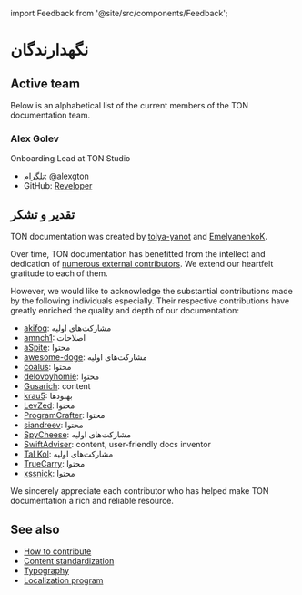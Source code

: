 import Feedback from '@site/src/components/Feedback';

# نگهدارندگان

## Active team

Below is an alphabetical list of the current members of the TON documentation team.

### Alex Golev

Onboarding Lead at TON Studio

- تلگرام: [@alexgton](https://t.me/alexgton)
- GitHub: [Reveloper](https://github.com/Reveloper)

## تقدیر و تشکر

TON documentation was created by [tolya-yanot](https://github.com/tolya-yanot) and [EmelyanenkoK](https://github.com/EmelyanenkoK).

Over time, TON documentation has benefitted from the intellect and dedication of [numerous external contributors](https://github.com/ton-community/ton-docs/graphs/contributors). We extend our heartfelt gratitude to each of them.

However, we would like to acknowledge the substantial contributions made by the following individuals especially. Their respective contributions have greatly enriched the quality and depth of our documentation:

- [akifoq](https://github.com/akifoq): مشارکت‌های اولیه
- [amnch1](https://github.com/amnch1): اصلاحات
- [aSpite](https://github.com/aSpite): محتوا
- [awesome-doge](https://github.com/awesome-doge): مشارکت‌های اولیه
- [coalus](https://github.com/coalus): محتوا
- [delovoyhomie](https://github.com/delovoyhomie): محتوا
- [Gusarich](https://github.com/Gusarich): content
- [krau5](https://github.com/krau5): بهبودها
- [LevZed](https://github.com/LevZed): محتوا
- [ProgramCrafter](https://github.com/ProgramCrafter): محتوا
- [siandreev](https://github.com/siandreev): محتوا
- [SpyCheese](https://github.com/SpyCheese): مشارکت‌های اولیه
- [SwiftAdviser](https://github.com/SwiftAdviser): content, user-friendly docs inventor
- [Tal Kol](https://github.com/talkol): مشارکت‌های اولیه
- [TrueCarry](https://github.com/TrueCarry): محتوا
- [xssnick](https://github.com/xssnick): محتوا

We sincerely appreciate each contributor who has helped make TON documentation a rich and reliable resource.

## See also

- [How to contribute](/v3/contribute/)
- [Content standardization](/v3/contribute/content-standardization/)
- [Typography](/v3/contribute/typography/)
- [Localization program](/v3/contribute/localization-program/overview/)

<Feedback />

